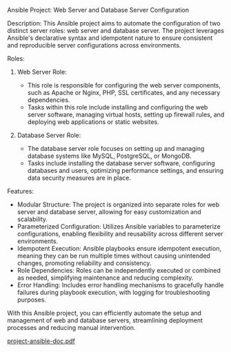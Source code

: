  Ansible Project: Web Server and Database Server Configuration

Description:
This Ansible project aims to automate the configuration of two distinct server roles: web server and database server. The project leverages Ansible's declarative syntax and idempotent nature to ensure consistent and reproducible server configurations across environments.

Roles:
1. Web Server Role:
   - This role is responsible for configuring the web server components, such as Apache or Nginx, PHP, SSL certificates, and any necessary dependencies.
   - Tasks within this role include installing and configuring the web server software, managing virtual hosts, setting up firewall rules, and deploying web applications or static websites.

2. Database Server Role:
   - The database server role focuses on setting up and managing database systems like MySQL, PostgreSQL, or MongoDB.
   - Tasks include installing the database server software, configuring databases and users, optimizing performance settings, and ensuring data security measures are in place.

Features:
- Modular Structure: The project is organized into separate roles for web server and database server, allowing for easy customization and scalability.
- Parameterized Configuration: Utilizes Ansible variables to parameterize configurations, enabling flexibility and reusability across different server environments.
- Idempotent Execution: Ansible playbooks ensure idempotent execution, meaning they can be run multiple times without causing unintended changes, promoting reliability and consistency.
- Role Dependencies: Roles can be independently executed or combined as needed, simplifying maintenance and reducing complexity.
- Error Handling: Includes error handling mechanisms to gracefully handle failures during playbook execution, with logging for troubleshooting purposes.

With this Ansible project, you can efficiently automate the setup and management of web and database servers, streamlining deployment processes and reducing manual intervention.


[project-ansible-doc.pdf](https://github.com/Osamaomera/Ansible-Project/files/14646836/project-ansible-doc.pdf)
